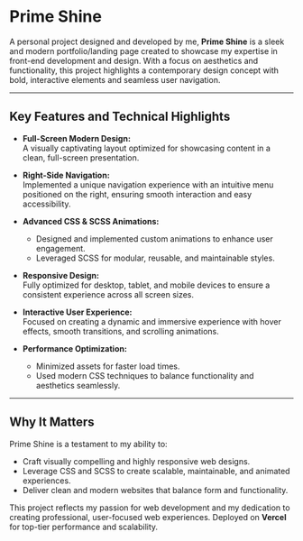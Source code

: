 # Prime Shine  
A personal project designed and developed by me, **Prime Shine** is a sleek and modern portfolio/landing page created to showcase my expertise in front-end development and design. With a focus on aesthetics and functionality, this project highlights a contemporary design concept with bold, interactive elements and seamless user navigation.  

---

## Key Features and Technical Highlights  

- **Full-Screen Modern Design:**  
  A visually captivating layout optimized for showcasing content in a clean, full-screen presentation.  

- **Right-Side Navigation:**  
  Implemented a unique navigation experience with an intuitive menu positioned on the right, ensuring smooth interaction and easy accessibility.  

- **Advanced CSS & SCSS Animations:**  
  - Designed and implemented custom animations to enhance user engagement.  
  - Leveraged SCSS for modular, reusable, and maintainable styles.  

- **Responsive Design:**  
  Fully optimized for desktop, tablet, and mobile devices to ensure a consistent experience across all screen sizes.  

- **Interactive User Experience:**  
  Focused on creating a dynamic and immersive experience with hover effects, smooth transitions, and scrolling animations.  

- **Performance Optimization:**  
  - Minimized assets for faster load times.  
  - Used modern CSS techniques to balance functionality and aesthetics seamlessly.  

---

## Why It Matters  

Prime Shine is a testament to my ability to:  

- Craft visually compelling and highly responsive web designs.  
- Leverage CSS and SCSS to create scalable, maintainable, and animated experiences.  
- Deliver clean and modern websites that balance form and functionality.  

This project reflects my passion for web development and my dedication to creating professional, user-focused web experiences. Deployed on **Vercel** for top-tier performance and scalability.
